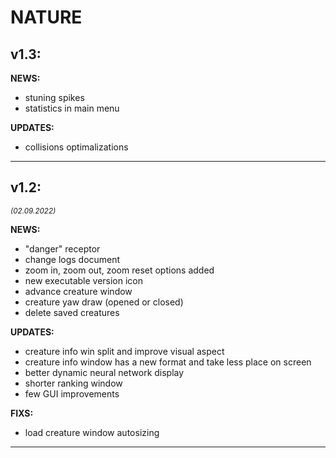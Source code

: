 
# __NATURE__



## __v1.3:__
__NEWS:__
* stuning spikes
* statistics in main menu

__UPDATES:__
* collisions optimalizations
_______________________________

## __v1.2:__
<sub>_(02.09.2022)_</sub>

__NEWS:__
* "danger" receptor
* change logs document
* zoom in, zoom out, zoom reset options added
* new executable version icon
* advance creature window
* creature yaw draw (opened or closed)
* delete saved creatures

__UPDATES:__
* creature info win split and improve visual aspect
* creature info window has a new format and take less place on screen
* better dynamic neural network display
* shorter ranking window
* few GUI improvements

__FIXS:__
* load creature window autosizing
----------------------------------------------------------------

